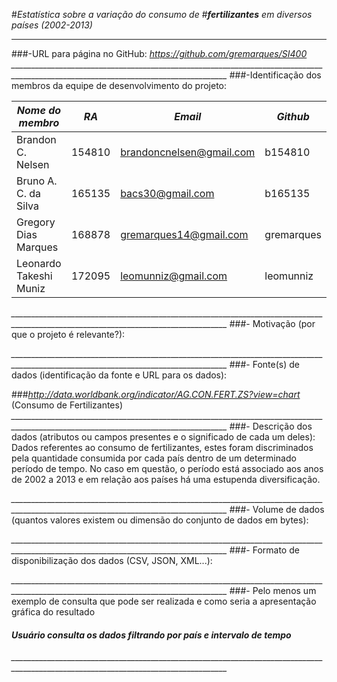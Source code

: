 #_Estatística sobre a variação do consumo de_
#_**fertilizantes** em diversos países (2002-2013)_
________________________________________________________________________
###-URL para página no GitHub: _https://github.com/gremarques/SI400_
*____________________________________________________________________________________________________________________________________*
###-Identificação dos membros da equipe de desenvolvimento do projeto:

_Nome do membro_      | _RA_   |           _Email_          |  _Github_  | 
----------------------|--------|----------------------------|------------|
Brandon C. Nelsen     | 154810 |    brandoncnelsen@gmail.com| b154810    |
Bruno A. C. da Silva  | 165135 |    bacs30@gmail.com        | b165135    |
Gregory Dias Marques  | 168878 |    gremarques14@gmail.com  | gremarques |
Leonardo Takeshi Muniz| 172095 |    leomunniz@gmail.com     | leomunniz  |
*____________________________________________________________________________________________________________________________________*
###- Motivação (por que o projeto é relevante?):

*____________________________________________________________________________________________________________________________________*
###- Fonte(s) de dados (identificação da fonte e URL para os dados): 
  
###_http://data.worldbank.org/indicator/AG.CON.FERT.ZS?view=chart_ (Consumo de Fertilizantes)
*____________________________________________________________________________________________________________________________________*
###- Descrição dos dados (atributos ou campos presentes e o significado de cada um deles):
Dados referentes ao consumo de fertilizantes, estes foram discriminados pela quantidade consumida por cada país dentro de um determinado período de tempo. No caso em questão, o período está associado aos anos de 2002 a 2013 e em relação aos países há uma estupenda diversificação.

*____________________________________________________________________________________________________________________________________*
###- Volume de dados (quantos valores existem ou dimensão do conjunto de dados em bytes):

*____________________________________________________________________________________________________________________________________*
###- Formato de disponibilização dos dados (CSV, JSON, XML...):

*____________________________________________________________________________________________________________________________________*
###- Pelo menos um exemplo de consulta que pode ser realizada e como seria a apresentação gráfica do resultado

####               *Usuário consulta os dados filtrando por país e intervalo de tempo*
*____________________________________________________________________________________________________________________________________*
